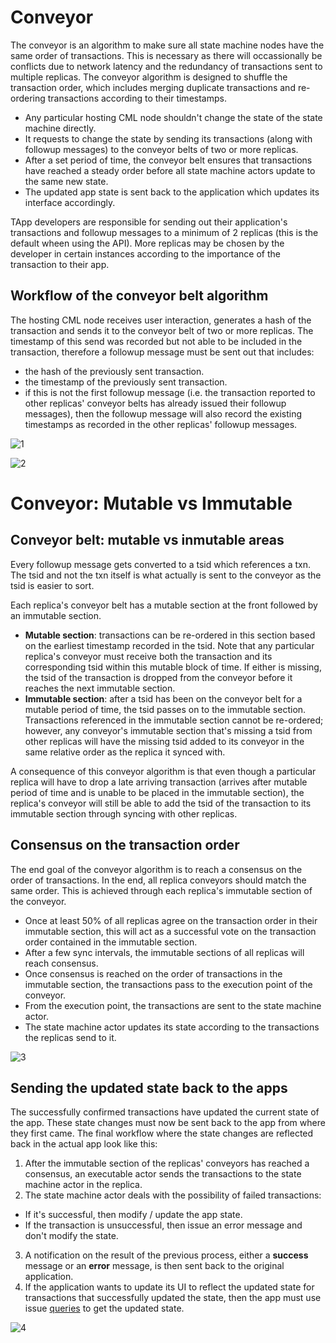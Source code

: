 # Conveyor

The conveyor is an algorithm to make sure all state machine nodes have the same order of transactions. This is necessary as there will occassionally be conflicts due to network latency and the redundancy of transactions sent to multiple replicas. The conveyor algorithm is designed to shuffle the transaction order, which includes merging duplicate transactions and re-ordering transactions according to their timestamps.

* Any particular hosting CML node shouldn't change the state of the state machine directly.
* It requests to change the state by sending its transactions (along with followup messages) to the conveyor belts of two or more replicas.
* After a set period of time, the conveyor belt ensures that transactions have reached a steady order before all state machine actors update to the same new state.
* The updated app state is sent back to the application which updates its interface accordingly.

TApp developers are responsible for sending out their application's transactions and followup messages to a minimum of 2 replicas (this is the default wheen using the API). More replicas may be chosen by the developer in certain instances according to the importance of the transaction to their app.

## Workflow of the conveyor belt algorithm

The hosting CML node receives user interaction, generates a hash of the transaction and sends it to the conveyor belt of two or more replicas. The timestamp of this send was recorded but not able to be included in the transaction, therefore a followup message must be sent out that includes:

* the hash of the previously sent transaction.
* the timestamp of the previously sent transaction.
* if this is not the first followup message (i.e. the transaction reported to other replicas' conveyor belts has already issued their followup messages), then the followup message will also record the existing timestamps as recorded in the other replicas' followup messages.

![1](https://user-images.githubusercontent.com/86096370/159138351-9230a110-1ff3-483a-9457-7581b36706e8.png)

![2](https://user-images.githubusercontent.com/86096370/159138355-4f6d7c6d-e037-4046-8a87-fc4a85a0e11d.png)

# Conveyor: Mutable vs Immutable

## Conveyor belt: mutable vs inmutable areas

Every followup message gets converted to a tsid which references a txn. The tsid and not the txn itself is what actually is sent to the conveyor as the tsid is easier to sort. 

Each replica's conveyor belt has a mutable section at the front followed by an immutable section.

* **Mutable section**: transactions can be re-ordered in this section based on the earliest timestamp recorded in the tsid. Note that any particular replica's conveyor must receive both the transaction and its corresponding tsid within this mutable block of time. If either is missing, the tsid of the transaction is dropped from the conveyor before it reaches the next immutable section.
* **Immutable section**: after a tsid has been on the conveyor belt for a mutable period of time, the tsid passes on to the immutable section. Transactions referenced in the immutable section cannot be re-ordered; however, any conveyor's immutable section that's missing a tsid from other replicas will have the missing tsid added to its conveyor in the same relative order as the replica it synced with.

A consequence of this conveyor algorithm is that even though a particular replica will have to drop a late arriving transaction (arrives after mutable period of time and is unable to be placed in the immutable section), the replica's conveyor will still be able to add the tsid of the transaction to its immutable section through syncing with other replicas.

## Consensus on the transaction order

The end goal of the conveyor algorithm is to reach a consensus on the order of transactions. In the end, all replica conveyors should match the same order. This is achieved through each replica's immutable section of the conveyor. 

* Once at least 50% of all replicas agree on the transaction order in their immutable section, this will act as a successful vote on the transaction order contained in the immutable section.
* After a few sync intervals, the immutable sections of all replicas will reach consensus.
* Once consensus is reached on the order of transactions in the immutable section, the transactions pass to the execution point of the conveyor.
* From the execution point, the transactions are sent to the state machine actor.
* The state machine actor updates its state according to the transactions the replicas send to it.

![3](https://user-images.githubusercontent.com/86096370/159138357-b1c0729a-04e8-4ad6-87b4-b9b39cbf71fb.png)

## Sending the updated state back to the apps

The successfully confirmed transactions have updated the current state of the app. These state changes must now be sent back to the app from where they first came. The final workflow where the state changes are reflected back in the actual app look like this:

1. After the immutable section of the replicas' conveyors has reached a consensus, an executable actor sends the transactions to the state machine actor in the replica.
1. The state machine actor deals with the possibility of failed transactions:

* If it's successful, then modify / update the app state.
* If the transaction is unsuccessful, then issue an error message and don't modify the state.

3. A notification on the result of the previous process, either a **success** message or an **error** message, is then sent back to the original application.
3. If the application wants to update its UI to reflect the updated state for transactions that successfully updated the state, then the app must use issue [queries](queries.md) to get the updated state.

![4](https://user-images.githubusercontent.com/86096370/159138361-4a7a5769-5d62-4602-9216-4453b27a39ae.png)
